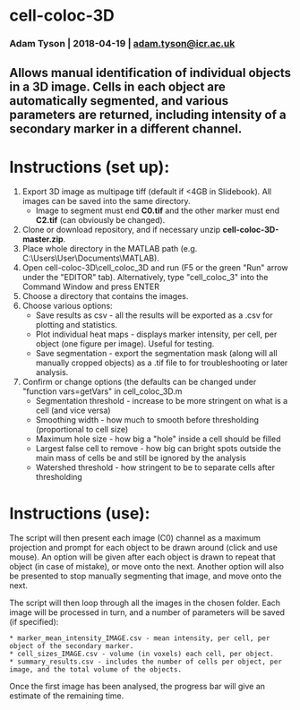 # cell-coloc-3D
### Adam Tyson | 2018-04-19 | adam.tyson@icr.ac.uk

## Allows manual identification of individual objects in a 3D image. Cells in each object are automatically segmented, and various parameters are returned, including intensity of a secondary marker in a different channel.

# Instructions (set up):

1. Export 3D image as multipage tiff (default if <4GB in Slidebook). All images can be saved into the same directory.
    * Image to segment must end **C0.tif** and the other marker must end **C2.tif** (can obviously be changed).
2. Clone or download repository, and if necessary unzip **cell-coloc-3D-master.zip**.
3. Place whole directory in the MATLAB path (e.g. C:\\Users\\User\\Documents\\MATLAB).
4. Open cell-coloc-3D\\cell_coloc_3D and run (F5 or the green "Run" arrow under the "EDITOR" tab). Alternatively, type "cell_coloc_3" into the Command Window and press ENTER
5. Choose a directory that contains the images.
6. Choose various options:
    * Save results as csv - all the results will be exported as a .csv for plotting and statistics.
    * Plot individual heat maps - displays marker intensity, per cell, per object (one figure per image). Useful for testing.
    * Save segmentation - export the segmentation mask (along will all manually cropped objects) as a .tif file to for troubleshooting or later analysis.   
7. Confirm or change options (the defaults can be changed under "function vars=getVars" in cell_coloc_3D.m
    * Segmentation threshold -  increase to be more stringent on what is a cell (and vice versa)
    * Smoothing width - how much to smooth before thresholding (proportional to cell size)
    * Maximum hole size - how big a "hole" inside a cell should be filled
    * Largest false cell to remove - how big can bright spots outside the main mass of cells be and still be ignored by the analysis
    * Watershed threshold - how stringent to be to separate cells after thresholding

# Instructions (use):

The script will then present each image (C0) channel as a maximum projection and prompt for each object to be drawn around (click and use mouse). An option will be given after each object is drawn to repeat that object (in case of mistake), or move onto the next. Another option will also be presented to stop manually segmenting that image, and move onto the next.   

The script will then loop through all the images in the chosen folder. Each image will be processed in turn, and a number of parameters will be saved (if specified):

    * marker_mean_intensity_IMAGE.csv - mean intensity, per cell, per object of the secondary marker.
    * cell_sizes_IMAGE.csv - volume (in voxels) each cell, per object.
    * summary_results.csv - includes the number of cells per object, per image, and the total volume of the objects.

Once the first image has been analysed, the progress bar will give an estimate of the remaining time.
